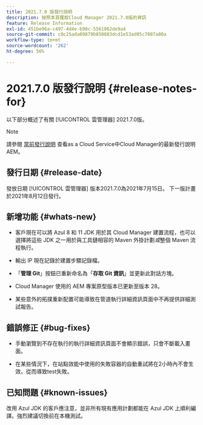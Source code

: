 ```yaml
---
title: 2021.7.0 版發行說明
description: 按照本頁獲取Cloud Manager 2021.7.0版的資訊
feature: Release Information
exl-id: 451be96a-c497-4d4e-b98c-5561062de9a4
source-git-commit: c0c25ada09879b850883dcd1e53ad05c7087a80a
workflow-type: tm+mt
source-wordcount: '262'
ht-degree: 56%

---
```


# 2021.7.0 版發行說明 {#release-notes-for}

以下部分概述了有關 [!UICONTROL 雲管理器] 2021.7.0版。

>[!NOTE]
>請參閱 [當前發行說明](https://experienceleague.adobe.com/docs/experience-manager-cloud-service/onboarding/getting-access/release-notes-cloud-manager/release-notes-cm-current.html?lang=en#getting-access) 查看as a Cloud Service中Cloud Manager的最新發行說明AEM。

## 發行日期 {#release-date}

發放日期 [!UICONTROL 雲管理器] 版本2021.7.0為2021年7月15日。
下一版計畫於2021年8月12日發行。

## 新增功能 {#whats-new}

* 客戶現在可以將 Azul 8 和 11 JDK 用於其 Cloud Manager 建置流程，也可以選擇將這些 JDK 之一用於與工具鏈相容的 Maven 外掛計劃&#x200B;*或*&#x200B;整個 Maven 流程執行。

* 輸出 IP 現在記錄於建置步驟記錄檔。

* 「**管理 Git**」按鈕已重新命名為「**存取 Git 資訊**」並更新此對話方塊。

* Cloud Manager 使用的 AEM 專案原型版本已更新至版本 28。

* 某些意外的拓撲重新配置可能導致在管道執行詳細資訊頁面中不再提供詳細測試報告。

## 錯誤修正 {#bug-fixes}

* 手動瀏覽到不存在執行的執行詳細資訊頁面不會顯示錯誤，只會不斷載入畫面。

* 在某些情況下，在站點效能中使用的失敗容器的自動重試將在2小時內不會生效，從而導致test失敗。

## 已知問題 {#known-issues}

改用 Azul JDK 的客戶應注意，並非所有現有應用計劃都能在 Azul JDK 上順利編譯。強烈建議切換前在本機測試。

